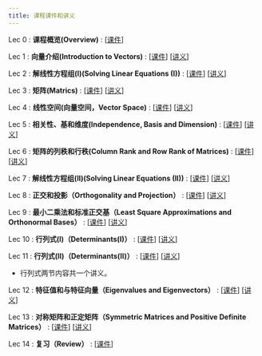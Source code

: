 ```yaml
---
title: 课程课件和讲义
---
```

Lec 0
: **课程概览(Overview)**
  :  \[[课件](https://basics.sjtu.edu.cn/~yangqizhe/pdf/la2025s/slides/LALec0-handout.pdf)\]

Lec 1
: **向量介绍(Introduction to Vectors)**
  :  \[[课件](https://basics.sjtu.edu.cn/~yangqizhe/pdf/la2025s/slides/LALec1-handout.pdf)\]
     \[[讲义](https://basics.sjtu.edu.cn/~yangqizhe/pdf/la2025s/slides/Lecture-1.pdf)\]

Lec 2
: **解线性方程组(I)(Solving Linear Equations (I))**
  :  \[[课件](https://basics.sjtu.edu.cn/~yangqizhe/pdf/la2025s/slides/LALec2-handout.pdf)\]
     \[[讲义](https://basics.sjtu.edu.cn/~yangqizhe/pdf/la2025s/slides/Lecture-2.pdf)\]

Lec 3
: **矩阵(Matrics)**
  :  \[[课件](https://basics.sjtu.edu.cn/~yangqizhe/pdf/la2025s/slides/LALec3-handout.pdf)\]
     \[[讲义](https://basics.sjtu.edu.cn/~yangqizhe/pdf/la2025s/slides/Lecture-3.pdf)\]

Lec 4
: **线性空间(向量空间，Vector Space)**
  :  \[[课件](https://basics.sjtu.edu.cn/~yangqizhe/pdf/la2025s/slides/LALec4-handout.pdf)\]
     \[[讲义](https://basics.sjtu.edu.cn/~yangqizhe/pdf/la2025s/slides/Lecture-4.pdf)\]

Lec 5
: **相关性、基和维度(Independence, Basis and Dimension)**
  :  \[[课件](https://basics.sjtu.edu.cn/~yangqizhe/pdf/la2025s/slides/LALec5-handout.pdf)\]
     \[[讲义](https://basics.sjtu.edu.cn/~yangqizhe/pdf/la2025s/slides/Lecture-5.pdf)\]


Lec 6
: **矩阵的列秩和行秩(Column Rank and Row Rank of Matrices)**
  :  \[[课件](https://basics.sjtu.edu.cn/~yangqizhe/pdf/la2025s/slides/LALec6-handout.pdf)\]
     \[[讲义](https://basics.sjtu.edu.cn/~yangqizhe/pdf/la2025s/slides/Lecture-6.pdf)\]

Lec 7
: **解线性方程组(II)(Solving Linear Equations (II))**
  :  \[[课件](https://basics.sjtu.edu.cn/~yangqizhe/pdf/la2025s/slides/LALec7-handout.pdf)\]
     \[[讲义](https://basics.sjtu.edu.cn/~yangqizhe/pdf/la2025s/slides/Lecture-7.pdf)\]

Lec 8
: **正交和投影（Orthogonality and Projection）**
  :  \[[课件](https://basics.sjtu.edu.cn/~yangqizhe/pdf/la2025s/slides/LALec8-handout.pdf)\]
     \[[讲义](https://basics.sjtu.edu.cn/~yangqizhe/pdf/la2025s/slides/Lecture-8.pdf)\]

Lec 9
: **最小二乘法和标准正交基（Least Square Approximations and Orthonormal Bases）**
  :  \[[课件](https://basics.sjtu.edu.cn/~yangqizhe/pdf/la2025s/slides/LALec9-handout.pdf)\]
     \[[讲义](https://basics.sjtu.edu.cn/~yangqizhe/pdf/la2025s/slides/Lecture-9.pdf)\]

Lec 10
: **行列式(I)（Determinants(I)）**
  :  \[[课件](https://basics.sjtu.edu.cn/~yangqizhe/pdf/la2025s/slides/LALec10-handout.pdf)\]
     \[[讲义](https://basics.sjtu.edu.cn/~yangqizhe/pdf/la2025s/slides/Lecture-Determinants.pdf)\]

Lec 11
: **行列式(II)（Determinants(II)）**
  :  \[[课件](https://basics.sjtu.edu.cn/~yangqizhe/pdf/la2025s/slides/LALec11-handout.pdf)\]
     \[[讲义](https://basics.sjtu.edu.cn/~yangqizhe/pdf/la2025s/slides/Lecture-Determinants.pdf)\]

- 行列式两节内容共一个讲义。

Lec 12
: **特征值和与特征向量（Eigenvalues and Eigenvectors）**
  :  \[[课件](https://basics.sjtu.edu.cn/~yangqizhe/pdf/la2025s/slides/LALec12-handout.pdf)\]
     \[[讲义](https://basics.sjtu.edu.cn/~yangqizhe/pdf/la2025s/slides/Lecture-12.pdf)\]

Lec 13
: **对称矩阵和正定矩阵（Symmetric Matrices and Positive Definite Matrices）**
  :  \[[课件](https://basics.sjtu.edu.cn/~yangqizhe/pdf/la2025s/slides/LALec13-handout.pdf)\]
     \[[讲义](https://basics.sjtu.edu.cn/~yangqizhe/pdf/la2025s/slides/Lecture-13.pdf)\]


Lec 14
: **复习（Review）**
  :  \[[课件](https://basics.sjtu.edu.cn/~yangqizhe/pdf/la2025s/slides/LALec16-handout.pdf)\]